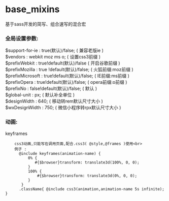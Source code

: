 # base_mixins
基于sass开发的简写、组合速写的混合宏<br>

### 全局设置参数:
$support-for-ie   : true(默认)/false;  ( 兼容老版ie ) <br>
$vendors          : webkit moz ms o;  ( 设置css3前缀 )<br>
$prefixWebkit     : true!default(默认)/false   ( 开启谷歌前缀 )<br>
$prefixMozilla    : true !default(默认)/false; ( 火狐前缀:moz前缀 )<br>
$prefixMicrosoft  : true!default(默认)/false;  ( IE前缀:ms前缀 )<br>
$prefixOpera      : true!default(默认)/false;  ( opera前缀:o前缀 )<br>
$prefixNo         : false!default(默认)/false; ( 默认 )<br>
$global-unit      : px;  ( 默认补全单位 )<br>
$designWidth      : 640; ( 移动转rem默认尺寸大小 ) <br>
$wxDesignWidth    : 750;    ( 微信小程序转rpx默认尺寸大小 ) <br>

### 动画:
keyframes<br>
```
    css3动画,只能写在调用页面,配合.css3( @style,@frames )使用<br>     
    例子 :                                                                
      @include keyframes(animation-name) {                                                
          0% {                                                             
             #{$browser}transform: translate3d(100%, 0, 0);                
          }                                                                
          100% {                                                           
              #{$browser}transform: translate3d(0%, 0, 0);                 
          }                                                                
       }                                                                    
      .className{ @include css3(animation,animation-name 5s infinite); }
```               
    







